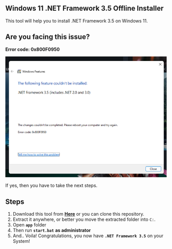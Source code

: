 ## Windows 11 .NET Framework 3.5 Offline Installer
This tool will help you to install .NET Framework 3.5 on Windows 11.

## Are you facing this issue?
**Error code: 0x800F0950**

![](./issue.png)

If yes, then you have to take the next steps.

## Steps
1. Download this tool from [**Here**](https://github.com/akbarhabiby/Windows11_dotNET-3.5/archive/refs/tags/v1.1.zip) or you can clone this repository.
2. Extract it anywhere, or better you move the extracted folder into `C:`.
3. Open **`app`** folder
3. Then run **`start.bat`** **as administrator**
4. And.. Voila! Congratulations, you now have **`.NET Framework 3.5`** on your System!
